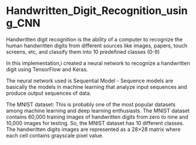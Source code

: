 # Handwritten_Digit_Recognition_using_CNN

Handwritten digit recognition is the ability of a computer to recognize the human handwritten digits from different sources like images, papers, touch screens, etc, and classify them into 10 predefined classes (0-9)

In this implementation,i created a neural network to recognize a handwritten digit using TensorFlow and Keras.

The neural network used is Sequential Model - Sequence models are basically the models in machine learning that analyze input sequences and produce output sequences of data.

The MNIST dataset:
This is probably one of the most popular datasets among machine learning and deep learning enthusiasts. The MNIST dataset contains 60,000 training images of handwritten digits from zero to nine and 10,000 images for testing. So, the MNIST dataset has 10 different classes. The handwritten digits images are represented as a 28×28 matrix where each cell contains grayscale pixel value.

